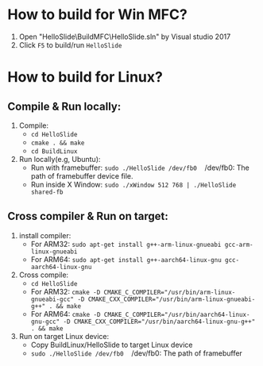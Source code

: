 # How to build for Win MFC?
1. Open "HelloSlide\BuildMFC\HelloSlide.sln" by Visual studio 2017
2. Click `F5` to build/run `HelloSlide`

# How to build for Linux?
## Compile & Run locally:
1. Compile:
    - `cd HelloSlide`
    - `cmake . && make`
    - `cd BuildLinux`
2. Run locally(e.g, Ubuntu):
    - Run with framebuffer: `sudo ./HelloSlide /dev/fb0`&nbsp;&nbsp;&nbsp;&nbsp;/dev/fb0: The path of framebuffer device file.
    - Run inside X Window: `sudo ./xWindow 512 768 | ./HelloSlide shared-fb`

## Cross compiler & Run on target:
1. install compiler:
    - For ARM32: `sudo apt-get install g++-arm-linux-gnueabi gcc-arm-linux-gnueabi`
    - For ARM64: `sudo apt-get install g++-aarch64-linux-gnu gcc-aarch64-linux-gnu`
2. Cross compile:
    - `cd HelloSlide`
    - For ARM32: `cmake -D CMAKE_C_COMPILER="/usr/bin/arm-linux-gnueabi-gcc" -D CMAKE_CXX_COMPILER="/usr/bin/arm-linux-gnueabi-g++" . && make`
    - For ARM64: `cmake -D CMAKE_C_COMPILER="/usr/bin/aarch64-linux-gnu-gcc" -D CMAKE_CXX_COMPILER="/usr/bin/aarch64-linux-gnu-g++" . && make`
3. Run on target Linux device:
    - Copy BuildLinux/HelloSlide to target Linux device
    - `sudo ./HelloSlide /dev/fb0`&nbsp;&nbsp;&nbsp;&nbsp;/dev/fb0: The path of framebuffer
